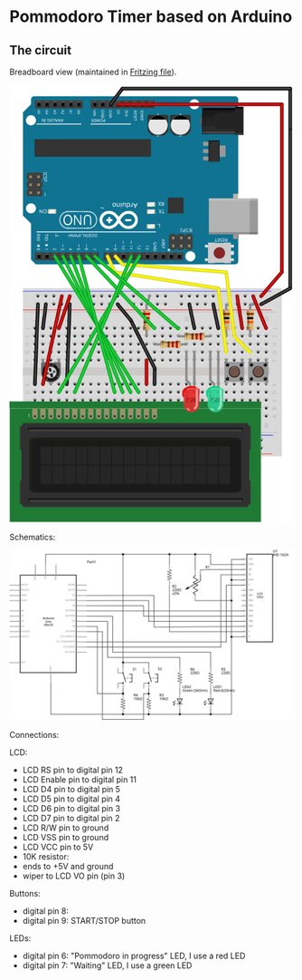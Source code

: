 # Pommodoro Timer based on Arduino

## The circuit

Breadboard view (maintained in [Fritzing file](circuit/pommodoro-timer.fzz)).

![breadboard view](circuit/pommodoro-timer_bb.svg)

Schematics:

![schematics](circuit/pommodoro-timer_schem.svg)

Connections:

LCD:

* LCD RS pin to digital pin 12
* LCD Enable pin to digital pin 11
* LCD D4 pin to digital pin 5
* LCD D5 pin to digital pin 4
* LCD D6 pin to digital pin 3
* LCD D7 pin to digital pin 2
* LCD R/W pin to ground
* LCD VSS pin to ground
* LCD VCC pin to 5V
* 10K resistor:
* ends to +5V and ground
* wiper to LCD VO pin (pin 3)

Buttons:

* digital pin 8:
* digital pin 9: START/STOP button

LEDs:

* digital pin 6: "Pommodoro in progress" LED, I use a red LED
* digital pin 7: "Waiting" LED, I use a green LED

